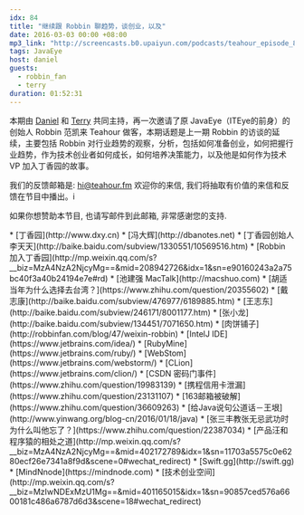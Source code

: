 ```yaml
---
idx: 84
title: "继续跟 Robbin 聊趋势，谈创业，以及"
date: 2016-03-03 00:00 +08:00
mp3_link: "http://screencasts.b0.upaiyun.com/podcasts/teahour_episode_84.m4a"
tags: JavaEye
host: daniel
guests:
  - robbin_fan
  - terry
duration: 01:52:31
---
```


本期由 [Daniel](http://weibo.com/lgn21st) 和 [Terry](http://weibo.com/poshboytl) 共同主持，再一次邀请了原 JavaEye（ITEye的前身）的创始人 Robbin 范凯来 Teahour 做客，本期话题是上一期 Robbin 的访谈的延续，主要包括 Robbin 对行业趋势的观察，分析，包括如何准备创业，如何把握行业趋势，作为技术创业者如何成长，如何培养决策能力，以及他是如何作为技术 VP 加入丁香园的故事。

我们的反馈邮箱是: hi@teahour.fm 欢迎你的来信, 我们将抽取有价值的来信和反馈在节目中播出。i

如果你想赞助本节目, 也请写邮件到此邮箱, 非常感谢您的支持.

<section class="notes" markdown="1">
* [丁香园](http://www.dxy.cn)
* [冯大辉](http://dbanotes.net)
* [丁香园创始人李天天](http://baike.baidu.com/subview/1330551/10569516.htm)
* [Robbin 加入丁香园](http://mp.weixin.qq.com/s?__biz=MzA4NzA2NjcyMg==&mid=208942726&idx=1&sn=e90160243a2a75bc40f3a40b24194e7e#rd)
* [池建强 MacTalk](http://macshuo.com)
* [胡适当年为什么选择去台湾？](https://www.zhihu.com/question/20355602)
* [戴志康](http://baike.baidu.com/subview/476977/6189885.htm)
* [王志东](http://baike.baidu.com/subview/246171/8001177.htm)
* [张小龙](http://baike.baidu.com/subview/134451/7071650.htm)
* [肉饼铺子](http://robbinfan.com/blog/47/weixin-robbin)
* [IntelJ IDE](https://www.jetbrains.com/idea/)
* [RubyMine](https://www.jetbrains.com/ruby/)
* [WebStom](https://www.jetbrains.com/webstorm/)
* [CLion](https://www.jetbrains.com/clion/)
* [CSDN 密码门事件](https://www.zhihu.com/question/19983139)
* [携程信用卡泄漏](https://www.zhihu.com/question/23131107)
* [163邮箱被破解](https://www.zhihu.com/question/36609263)
* [给Java说句公道话－王垠](http://www.yinwang.org/blog-cn/2016/01/18/java)
* [张三丰教张无忌武功时为什么叫他忘了？](https://www.zhihu.com/question/22387034)
* [产品汪和程序猿的相处之道](http://mp.weixin.qq.com/s?__biz=MzA4NzA2NjcyMg==&mid=402172789&idx=1&sn=11703a5575c0e6280ecf26e7341a8f9d&scene=0#wechat_redirect)
* [Swift.gg](http://swift.gg)
* [MindNnode](https://mindnode.com)
* [技术创业空间](http://mp.weixin.qq.com/s?__biz=MzIwNDExMzU1Mg==&mid=401165015&idx=1&sn=90857ced576a6600181c486a6787d6d3&scene=18#wechat_redirect)
</section>

